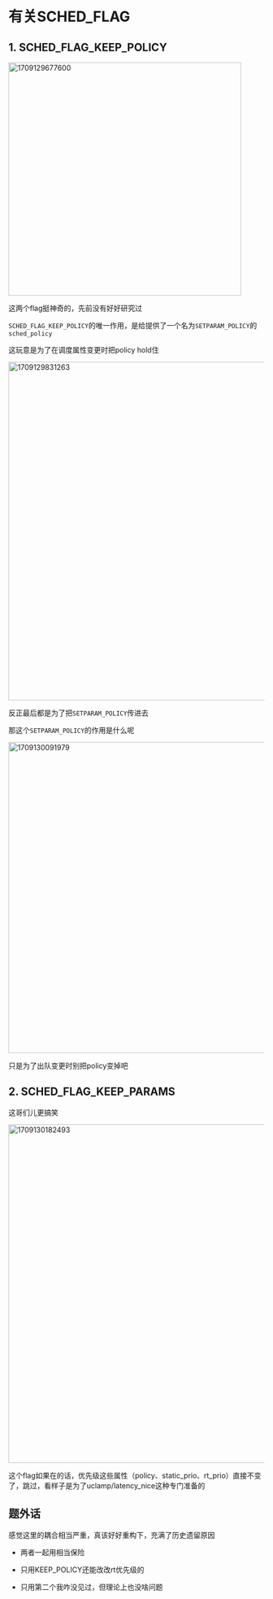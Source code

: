 # 有关SCHED_FLAG

## 1. SCHED_FLAG_KEEP_POLICY
<img width="458" alt="1709129677600" src="https://github.com/Rust401/OS-kernel-dev-config/assets/31315527/1530a6ec-324f-4f8d-94d0-2f1e4d857bd4">

这两个flag挺神奇的，先前没有好好研究过

`SCHED_FLAG_KEEP_POLICY`的唯一作用，是给提供了一个名为`SETPARAM_POLICY`的`sched_policy`

这玩意是为了在调度属性变更时把policy hold住

<img width="665" alt="1709129831263" src="https://github.com/Rust401/OS-kernel-dev-config/assets/31315527/d213b491-9407-4f47-b30a-80fabc9735e1">

反正最后都是为了把`SETPARAM_POLICY`传进去

那这个`SETPARAM_POLICY`的作用是什么呢

<img width="611" alt="1709130091979" src="https://github.com/Rust401/OS-kernel-dev-config/assets/31315527/b2881ccd-418a-4feb-b670-add7611ede56">

只是为了出队变更时别把policy变掉吧


## 2. SCHED_FLAG_KEEP_PARAMS

这哥们儿更搞笑

<img width="665" alt="1709130182493" src="https://github.com/Rust401/OS-kernel-dev-config/assets/31315527/ee58c7a6-733c-4949-8877-ae1c61ae3e7a">

这个flag如果在的话，优先级这些属性（policy、static_prio、rt_prio）直接不变了，跳过，看样子是为了uclamp/latency_nice这种专门准备的

## 题外话

感觉这里的耦合相当严重，真该好好重构下，充满了历史遗留原因

* 两者一起用相当保险

* 只用KEEP_POLICY还能改改rt优先级的

* 只用第二个我咋没见过，但理论上也没啥问题










